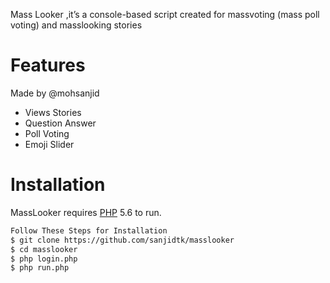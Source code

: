 



Mass Looker ,it’s a console-based script created for massvoting (mass poll voting) and masslooking stories

# Features
 Made by @mohsanjid

  - Views Stories
  - Question Answer
  - Poll Voting
  - Emoji Slider

# Installation

MassLooker requires [PHP](https://www.php.net/) 5.6 to run.

```sh
Follow These Steps for Installation
$ git clone https://github.com/sanjidtk/masslooker
$ cd masslooker
$ php login.php
$ php run.php
```

